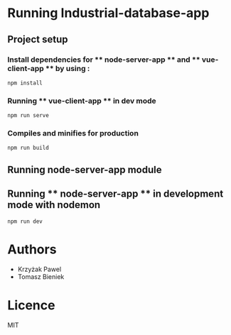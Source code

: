 # Running Industrial-database-app

## Project setup

### Install dependencies for ** node-server-app ** and ** vue-client-app ** by using :

```
npm install
```

### Running ** vue-client-app ** in dev mode

```
npm run serve
```

### Compiles and minifies for production

```
npm run build
```

## Running node-server-app module

## Running ** node-server-app ** in development mode with nodemon

```
npm run dev
```

# Authors

- Krzyżak Pawel 
- Tomasz Bieniek 

# Licence
MIT 
